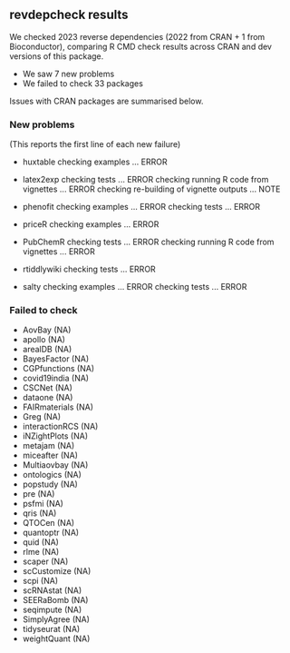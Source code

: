 ## revdepcheck results

We checked 2023 reverse dependencies (2022 from CRAN + 1 from Bioconductor), comparing R CMD check results across CRAN and dev versions of this package.

 * We saw 7 new problems
 * We failed to check 33 packages

Issues with CRAN packages are summarised below.

### New problems
(This reports the first line of each new failure)

* huxtable
  checking examples ... ERROR

* latex2exp
  checking tests ... ERROR
  checking running R code from vignettes ... ERROR
  checking re-building of vignette outputs ... NOTE

* phenofit
  checking examples ... ERROR
  checking tests ... ERROR

* priceR
  checking examples ... ERROR

* PubChemR
  checking tests ... ERROR
  checking running R code from vignettes ... ERROR

* rtiddlywiki
  checking tests ... ERROR

* salty
  checking examples ... ERROR
  checking tests ... ERROR

### Failed to check

* AovBay         (NA)
* apollo         (NA)
* arealDB        (NA)
* BayesFactor    (NA)
* CGPfunctions   (NA)
* covid19india   (NA)
* CSCNet         (NA)
* dataone        (NA)
* FAIRmaterials  (NA)
* Greg           (NA)
* interactionRCS (NA)
* iNZightPlots   (NA)
* metajam        (NA)
* miceafter      (NA)
* Multiaovbay    (NA)
* ontologics     (NA)
* popstudy       (NA)
* pre            (NA)
* psfmi          (NA)
* qris           (NA)
* QTOCen         (NA)
* quantoptr      (NA)
* quid           (NA)
* rlme           (NA)
* scaper         (NA)
* scCustomize    (NA)
* scpi           (NA)
* scRNAstat      (NA)
* SEERaBomb      (NA)
* seqimpute      (NA)
* SimplyAgree    (NA)
* tidyseurat     (NA)
* weightQuant    (NA)
